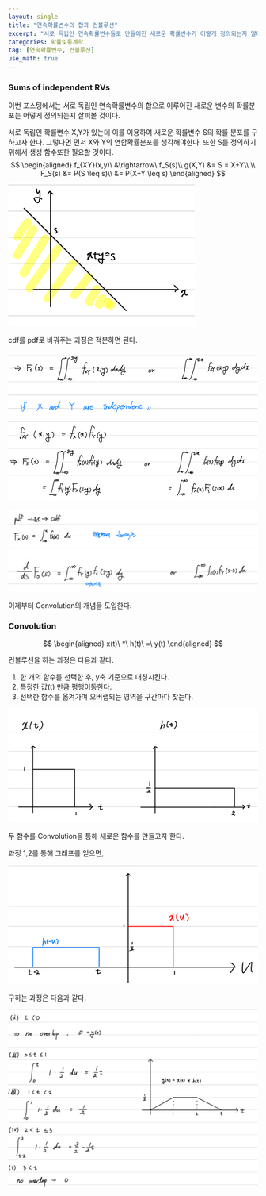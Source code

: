 ```yaml
---
layout: single
title: "연속확률변수의 합과 컨볼루션"
excerpt: "서로 독립인 연속확률변수들로 만들어진 새로운 확률변수가 어떻게 정의되는지 알아보자."
categories: 확률및통계학
tag: [연속확률변수, 컨볼루션]
use_math: true
---
```


### Sums of independent RVs

이번 포스팅에서는 서로 독립인 연속확률변수의 합으로 이루어진 새로운 변수의 확률분포는 어떻게 정의되는지 살펴볼 것이다.



서로 독립인 확률변수 X,Y가 있는데 이를 이용하여 새로운 확률변수 S의 확률 분포를 구하고자 한다. 그렇다면 먼저 X와 Y의 연합확률분포를 생각해야한다. 또한 S를 정의하기 위해서 생성 함수또한 필요할 것이다.
$$
\begin{aligned}
f_{XY}(x,y)\ &\rightarrow\ f_S(s)\\
g(X,Y) &= S = X+Y\\
\\
F_S(s) &= P(S \leq s)\\
&= P(X+Y \leq s)
\end{aligned}
$$
![image-20220319141835539](https://raw.githubusercontent.com/kjw9899/kjw9899.github.io/master/kjw9899/kjw9899.github.io/assets/images/image-20220319141835539.png)

cdf를 pdf로 바꿔주는 과정은 적분하면 된다.

![image-20220319141957157](https://raw.githubusercontent.com/kjw9899/kjw9899.github.io/master/kjw9899/kjw9899.github.io/assets/images/image-20220319141957157.png)

![image-20220319142004652](https://raw.githubusercontent.com/kjw9899/kjw9899.github.io/master/kjw9899/kjw9899.github.io/assets/images/image-20220319142004652.png)



이제부터 Convolution의 개념을 도입한다.



### Convolution

$$
\begin{aligned}
x(t)\ *\ h(t)\ =\ y(t)
\end{aligned}
$$

컨볼루션을 하는 과정은 다음과 같다.

1. 한 개의 함수를 선택한 후, y축 기준으로 대칭시킨다.
2. 특정한 값(t) 만큼 평행이동한다.
3. 선택한 함수를 옮겨가며 오버랩되는 영역을 구간마다 찾는다.



![image-20220319142552832](https://raw.githubusercontent.com/kjw9899/kjw9899.github.io/master/kjw9899/kjw9899.github.io/assets/images/image-20220319142552832.png)





두 함수를 Convolution을 통해 새로운 함수를 만들고자 한다.

과정 1,2를 통해 그래프를 얻으면,

![image-20220319142634671](https://raw.githubusercontent.com/kjw9899/kjw9899.github.io/master/kjw9899/kjw9899.github.io/assets/images/image-20220319142634671.png)



구하는 과정은 다음과 같다.



![image-20220319142653944](https://raw.githubusercontent.com/kjw9899/kjw9899.github.io/master/kjw9899/kjw9899.github.io/assets/images/image-20220319142653944.png)

